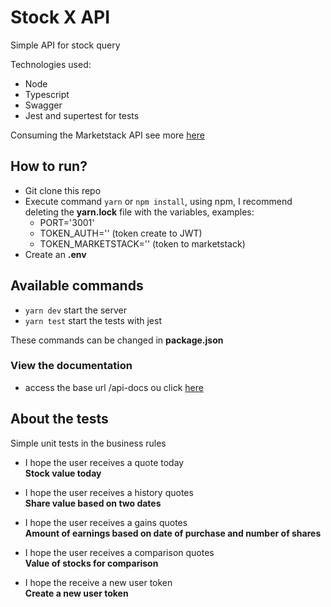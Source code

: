 # Stock X API

Simple API for stock query

Technologies used:
- Node
- Typescript
- Swagger
- Jest and supertest for tests

Consuming the Marketstack API see more [here](https://marketstack.com/documentation)

## How to run?

- Git clone this repo
- Execute command ```yarn``` or ```npm install```, using npm, I recommend deleting the **yarn.lock** file with the variables, examples:
  - PORT='3001'
  - TOKEN_AUTH='' (token create to JWT)
  - TOKEN_MARKETSTACK='' (token to marketstack)
- Create an **.env** 

## Available commands

- ```yarn dev``` start the server
-  ```yarn test``` start the tests with jest

These commands can be changed in **package.json**



 ###  View the documentation
- access the base url /api-docs ou click [here](https://stock-x-wil.herokuapp.com/api-docs/)

## About the tests
Simple unit tests in the business rules

- I hope the user receives a quote today </br >
**Stock value today**

- I hope the user receives a history quotes </br >
**Share value based on two dates**

- I hope the user receives a gains quotes </br >
**Amount of earnings based on date of purchase and number of shares**

- I hope the user receives a comparison quotes </br >
**Value of stocks for comparison**

- I hope the receive a new user token </br >
**Create a new user token**

